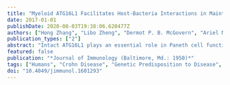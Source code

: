 ```yaml
---
title: "Myeloid ATG16L1 Facilitates Host-Bacteria Interactions in Maintaining Intestinal Homeostasis"
date: 2017-01-01
publishDate: 2020-08-03T19:38:06.620477Z
authors: ["Hong Zhang", "Libo Zheng", "Dermot P. B. McGovern", "Ariel M. Hamill", "Ryan Ichikawa", "Yoshitake Kanazawa", "Justin Luu", "Kotaro Kumagai", "Marianne Cilluffo", "Masayuki Fukata", "Stephan R. Targan", "David M. Underhill", "Xiaolan Zhang", "David Q. Shih"]
publication_types: ["2"]
abstract: "Intact ATG16L1 plays an essential role in Paneth cell function and intestinal homeostasis. However, the functional consequences of ATG16L1 deficiency in myeloid cells, particularly macrophages, are not fully characterized. We generated mice with Atg16l1 deficiency in myeloid and dendritic cells and showed that mice with myeloid Atg16l1 deficiency had exacerbated colitis in two acute and one chronic model of colitis with increased proinflammatory to anti-inflammatory macrophage ratios, production of proinflammatory cytokines, and numbers of IgA-coated intestinal microbes. Mechanistic analyses using primary murine macrophages showed that Atg16l1 deficiency led to increased reactive oxygen species production, impaired mitophagy, reduced microbial killing, impaired processing of MHC class II Ags, and altered intracellular trafficking to the lysosomal compartments. Increased production of reactive oxygen species and reduced microbial killing may be general features of the myeloid compartment, as they were also observed in Atg16l1-deficient primary murine neutrophils. A missense polymorphism (Thr300Ala) in the essential autophagy gene ATG16L1 is associated with Crohn disease (CD). Previous studies showed that this polymorphism leads to enhanced cleavage of ATG16L1 T300A protein and thus reduced autophagy. Similar findings were shown in primary human macrophages from controls and a population of CD patients carrying the Atg16l1 T300A risk variant and who were controlled for NOD2 CD-associated variants. This study revealed that ATG16L1 deficiency led to alterations in macrophage function that contribute to the severity of CD."
featured: false
publication: "*Journal of Immunology (Baltimore, Md.: 1950)*"
tags: ["Humans", "Crohn Disease", "Genetic Predisposition to Disease", "Animals", "Disease Models", "Animal", "Genotype", "Mice", "Genetic Association Studies", "Host-Pathogen Interactions", "Mice", "Inbred C57BL", "Nod2 Signaling Adaptor Protein", "Intestines", "Autophagy", "Risk", "Cells", "Cultured", "Autophagy-Related Proteins", "Polymorphism", "Genetic", "Colitis", "Paneth Cells", "Mice", "Knockout", "Homeostasis", "Myeloid Cells", "Salmonella Infections", "Salmonella typhimurium"]
doi: "10.4049/jimmunol.1601293"
---
```


